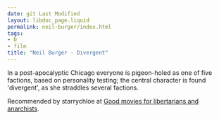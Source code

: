 ```yaml
---
date: git Last Modified
layout: libdoc_page.liquid
permalink: neil-burger/index.html
tags:
- D
- film
title: "Neil Burger - Divergent"
---
```


In a post-apocalyptic Chicago everyone is pigeon-holed as  one of five factions, based on personality testing; the central character is  found 'divergent', as she straddles several factions.

Recommended by starrychloe at <a href="https://liberty.me/discuss/t/good-movies-for-libertarians-and-anarchists/"> Good movies for libertarians and anarchists</a>.